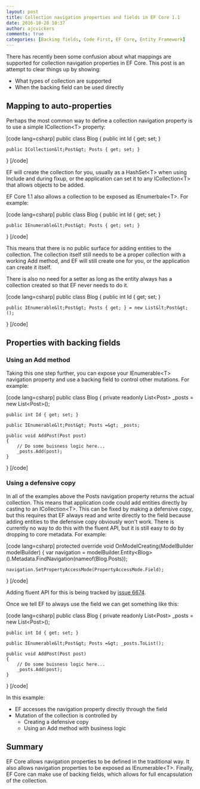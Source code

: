 ```yaml
---
layout: post
title: Collection navigation properties and fields in EF Core 1.1
date: 2016-10-28 10:37
author: ajcvickers
comments: true
categories: [Backing fields, Code First, EF Core, Entity Framework]
---
```

There has recently been some confusion about what mappings are supported for collection navigation properties in EF Core. This post is an attempt to clear things up by showing:

<ul>
<li>What types of collection are supported</li>
<li>When the backing field can be used directly</li>
</ul>

<!--more-->

<h2>Mapping to auto-properties</h2>

Perhaps the most common way to define a collection navigation property is to use a simple ICollection&lt;T&gt; property:

[code lang=csharp]
public class Blog
{
    public int Id { get; set; }

    public ICollection&lt;Post&gt; Posts { get; set; }
}
[/code]

EF will create the collection for you, usually as a HashSet&lt;T&gt; when using Include and during fixup, or the application can set it to any ICollection&lt;T&gt; that allows objects to be added.

EF Core 1.1 also allows a collection to be exposed as IEnumerbale&lt;T&gt;. For example:

[code lang=csharp]
public class Blog
{
    public int Id { get; set; }

    public IEnumerable&lt;Post&gt; Posts { get; set; }
}
[/code]

This means that there is no public surface for adding entities to the collection. The collection itself still needs to be a proper collection with a working Add method, and EF will still create one for you, or the application can create it itself.

There is also no need for a setter as long as the entity always has a collection created so that EF never needs to do it.

[code lang=csharp]
public class Blog
{
    public int Id { get; set; }

    public IEnumerable&lt;Post&gt; Posts { get; } = new List&lt;Post&gt;();
}
[/code]

<h2>Properties with backing fields</h2>

<h3>Using an Add method</h3>

Taking this one step further, you can expose your IEnumerable&lt;T&gt; navigation property and use a backing field to control other mutations. For example:

[code lang=csharp]
public class Blog
{
    private readonly List&lt;Post&gt; _posts = new List&lt;Post&gt;();

    public int Id { get; set; }

    public IEnumerable&lt;Post&gt; Posts =&gt; _posts;

    public void AddPost(Post post)
    {
        // Do some buisness logic here...
        _posts.Add(post);
    }
}
[/code]

<h3>Using a defensive copy</h3>

In all of the examples above the Posts navigation property returns the actual collection. This means that application code could add entities directly by casting to an ICollection&lt;T&gt;. This can be fixed by making a defensive copy, but this requires that EF always read and write directly to the field because adding entities to the defensive copy obviously won't work. There is currently no way to do this with the fluent API, but it is still easy to do by dropping to core metadata. For example:

[code lang=csharp]
protected override void OnModelCreating(ModelBuilder modelBuilder)
{
    var navigation = modelBuilder.Entity&lt;Blog&gt;().Metadata.FindNavigation(nameof(Blog.Posts));

    navigation.SetPropertyAccessMode(PropertyAccessMode.Field);
}
[/code]

Adding fluent API for this is being tracked by <a href="https://github.com/aspnet/EntityFramework/issues/6674">issue 6674</a>.

Once we tell EF to always use the field we can get something like this:

[code lang=csharp]
public class Blog
{
    private readonly List&lt;Post&gt; _posts = new List&lt;Post&gt;();

    public int Id { get; set; }

    public IEnumerable&lt;Post&gt; Posts =&gt; _posts.ToList();

    public void AddPost(Post post)
    {
        // Do some buisness logic here...
        _posts.Add(post);
    }
}
[/code]

In this example:

<ul>
<li>EF accesses the navigation property directly through the field</li>
<li>Mutation of the collection is controlled by

<ul>
<li>Creating a defensive copy</li>
<li>Using an Add method with business logic</li>
</ul></li>
</ul>

<h2>Summary</h2>

EF Core allows navigation properties to be defined in the traditional way. It also allows navigation properties to be exposed as IEnumerable&lt;T&gt;. Finally, EF Core can make use of backing fields, which allows for full encapsulation of the collection.
